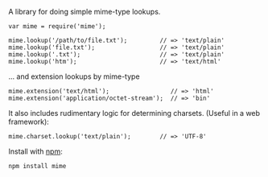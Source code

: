 A library for doing simple mime-type lookups.

    var mime = require('mime');

    mime.lookup('/path/to/file.txt');         // => 'text/plain'
    mime.lookup('file.txt');                  // => 'text/plain'
    mime.lookup('.txt');                      // => 'text/plain'
    mime.lookup('htm');                       // => 'text/html'

... and extension lookups by mime-type

    mime.extension('text/html');                 // => 'html'
    mime.extension('application/octet-stream');  // => 'bin'

It also includes rudimentary logic for determining charsets. (Useful in a web
framework):

    mime.charset.lookup('text/plain');        // => 'UTF-8'

Install with [npm](http://github.com/isaacs/npm):

    npm install mime
